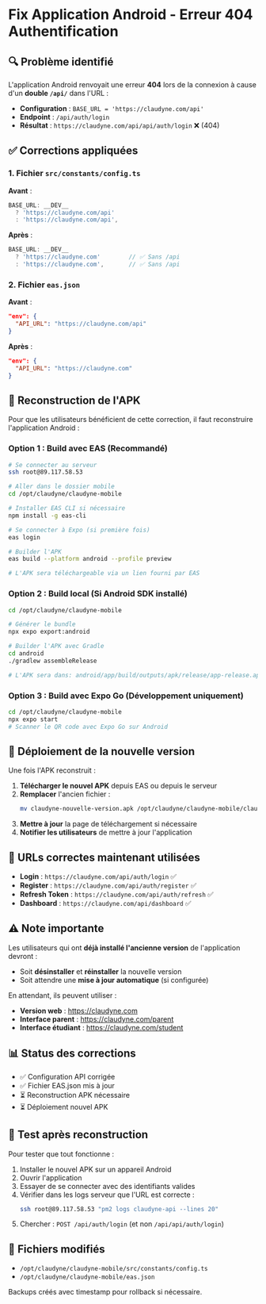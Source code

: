 # Fix Application Android - Erreur 404 Authentification

## 🔍 Problème identifié

L'application Android renvoyait une erreur **404** lors de la connexion à cause d'un **double `/api/`** dans l'URL :

- **Configuration** : `BASE_URL = 'https://claudyne.com/api'`
- **Endpoint** : `/api/auth/login`
- **Résultat** : `https://claudyne.com/api/api/auth/login` ❌ (404)

## ✅ Corrections appliquées

### 1. Fichier `src/constants/config.ts`

**Avant** :
```typescript
BASE_URL: __DEV__
  ? 'https://claudyne.com/api'
  : 'https://claudyne.com/api',
```

**Après** :
```typescript
BASE_URL: __DEV__
  ? 'https://claudyne.com'        // ✅ Sans /api
  : 'https://claudyne.com',       // ✅ Sans /api
```

### 2. Fichier `eas.json`

**Avant** :
```json
"env": {
  "API_URL": "https://claudyne.com/api"
}
```

**Après** :
```json
"env": {
  "API_URL": "https://claudyne.com"
}
```

## 📱 Reconstruction de l'APK

Pour que les utilisateurs bénéficient de cette correction, il faut reconstruire l'application Android :

### Option 1 : Build avec EAS (Recommandé)

```bash
# Se connecter au serveur
ssh root@89.117.58.53

# Aller dans le dossier mobile
cd /opt/claudyne/claudyne-mobile

# Installer EAS CLI si nécessaire
npm install -g eas-cli

# Se connecter à Expo (si première fois)
eas login

# Builder l'APK
eas build --platform android --profile preview

# L'APK sera téléchargeable via un lien fourni par EAS
```

### Option 2 : Build local (Si Android SDK installé)

```bash
cd /opt/claudyne/claudyne-mobile

# Générer le bundle
npx expo export:android

# Builder l'APK avec Gradle
cd android
./gradlew assembleRelease

# L'APK sera dans: android/app/build/outputs/apk/release/app-release.apk
```

### Option 3 : Build avec Expo Go (Développement uniquement)

```bash
cd /opt/claudyne/claudyne-mobile
npx expo start
# Scanner le QR code avec Expo Go sur Android
```

## 🚀 Déploiement de la nouvelle version

Une fois l'APK reconstruit :

1. **Télécharger le nouvel APK** depuis EAS ou depuis le serveur
2. **Remplacer** l'ancien fichier :
   ```bash
   mv claudyne-nouvelle-version.apk /opt/claudyne/claudyne-mobile/claudyne-latest.apk
   ```
3. **Mettre à jour** la page de téléchargement si nécessaire
4. **Notifier les utilisateurs** de mettre à jour l'application

## 🔗 URLs correctes maintenant utilisées

- **Login** : `https://claudyne.com/api/auth/login` ✅
- **Register** : `https://claudyne.com/api/auth/register` ✅
- **Refresh Token** : `https://claudyne.com/api/auth/refresh` ✅
- **Dashboard** : `https://claudyne.com/api/dashboard` ✅

## ⚠️ Note importante

Les utilisateurs qui ont **déjà installé l'ancienne version** de l'application devront :
- Soit **désinstaller** et **réinstaller** la nouvelle version
- Soit attendre une **mise à jour automatique** (si configurée)

En attendant, ils peuvent utiliser :
- **Version web** : https://claudyne.com
- **Interface parent** : https://claudyne.com/parent
- **Interface étudiant** : https://claudyne.com/student

## 📊 Status des corrections

- ✅ Configuration API corrigée
- ✅ Fichier EAS.json mis à jour
- ⏳ Reconstruction APK nécessaire
- ⏳ Déploiement nouvel APK

## 🧪 Test après reconstruction

Pour tester que tout fonctionne :

1. Installer le nouvel APK sur un appareil Android
2. Ouvrir l'application
3. Essayer de se connecter avec des identifiants valides
4. Vérifier dans les logs serveur que l'URL est correcte :
   ```bash
   ssh root@89.117.58.53 "pm2 logs claudyne-api --lines 20"
   ```
5. Chercher : `POST /api/auth/login` (et non `/api/api/auth/login`)

## 📝 Fichiers modifiés

- `/opt/claudyne/claudyne-mobile/src/constants/config.ts`
- `/opt/claudyne/claudyne-mobile/eas.json`

Backups créés avec timestamp pour rollback si nécessaire.
